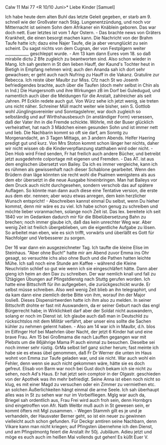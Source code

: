  Calw 11 Mai 77
 <R 10/10 Juni>*
Liebe Kinder [Samuel]

Ich habe heute dem alten Buhl das letzte Geleit gegeben, er starb am 9. schnell wie der Großvater nach 5täg. Lungenentzündung, und noch vor Mitternacht ist seinem Sohn dem Afrikaner ein Knäblein geboren. Das war doch nett. Euer letztes ist vom 1 Apr Ostern. - Das brachte news von Gräters Krankheit, die einen besorgt machen kann. Die Nachricht von der Brahm Taufe hatte ich; dazu eine Najer Taufe, die ja aber verunglückt zu sein scheint. Du sagst nichts von dem Cugnan, der von Festpilgern weiter ____________ geschleppt wurde. - Am 13 kam dann Eures vom 18. so daß mirabile dictu 2 Bfe zugleich zu beantworten sind. Also schon wieder in Mang. Ich sah gestern in St den lieben Hauff, der Kaund's Tochter heut in Bietigh in Empfang nehmen wird; auch den Ananda sah ich dort sehr gewachsen; er geht auch nach Nufring zu Hauff in die Vakanz. Gratulire zur Rebecca. Ich reiste über Maulbr zur Miss. Cfz nach St wo Josenh befriedigendes brachte, auch über die Taufen (doch mehr selbst in Chin als in Ind.) Die Hungersnoth und ihre Wirkungen zB im Dorf bei Guledugud, und namentlich auch über die Meldungen für die Anstalt, zahlreicher als seit Jahren. Pf Ecklin redete auch gut. Von Würz sehe ich jetzt wenig, sie treten uns nicht näher. Schreiner Müll macht weiter wie bisher, sein S. Gottlob wohl Jünglingsvereinler und Sonntagslehrer, war doch zugleich so selbständig und auf Wirthshausbesuch (in anständiger Form) versessen, daß der Vater ihn in die Fremde schickte. Wöhrle, mit der Buser glücklich verheirathet, hat nach 3 Mädchen einen gesunden Sohn und ist immer nett und lieb. Die Nachbarin kommt so oft sie darf, am Sonntg zu Morgenandacht, an 3 Tagen Mittags, an 3 andern Abends. Helfer Haering predigt gut und kurz. Von Mrs Stoton kommt schon länger her nichts, daher wir nicht wissen ob die Kinderverpflanzung statthaben wird oder nicht. - Den Hiob wird Fried senden, Fr hat freilich auch andere Bücher, und betreibt jetzt ausgedehnte colportage mit eigenen und Fremden. - Das AT. ist aus dem englischen übersetzt von Bailey. Da ich es immer vergleiche, kann ich es rühmen als gewissenhaft nach dieser Schablone gearbeitet. Wenn den Brüdern dran läge könnten sie recht wohl die Psalmen wenigstens als aus dem ebr übersetzt in die neue Ausgabe hineinbringen. Man hat Baileys vor dem Druck auch nicht durchgesehen, sondern verschob das auf spätere Auflagen. So könnte man dann auch diese eine Tentative version, die erste aus dem ebr. nennen; aber wozu etwas anregen, dem kein herzlicher Wunsch entspricht! - Abschreiben kannst einmal Du selbst, wenn Du hieher kommst, denn mir wäre es zu viel. Ich habe schon genug zu schreiben und möchte lieber voranmachen, solange noch Zeit ist. Das lex. bereitete ich seit 1840 vor im Gedanken dadurch mir für die Bibelübersetzung Bahn zu brechen; noch immer glaube ich, daß das kein unrechter Weg war. Aber wenig Zeit ist freilich übergeblieben, um die eigentliche Aufgabe zu lösen. So arbeitet man eben, wie es sich trifft, vorwärts und überläßt es Gott für Nachfolger und Verbesserer zu sorgen.

Der 16 war dann ein ausgezeichneter Tag. Ich taufte die kleine Elise im Steinhaus. "Aber ohne Buch!" hatte mir am Abend zuvor Emma ins Ohr gesagt, so versuchte ichs also ohne Buch und die Pathen hatten leichte Mühe. Ich saß noch eine Stunde am Kaffee - während die Kleine Neuchristin schlief so gut wie wenn ich sie eingeschläfert hätte. Dann aber gieng ich heim an den Dav zu schreiben. Der war nemlich knall und fall zu 12tägigen Übungen auf Pfingstdienstg nach Stuttg gerufen worden. Ich hatte eine Bittschrift für ihn aufgegeben, die zurückgeschickt wurde. Er selbst müsse schreiben. Also weil wenig Zeit blieb an ihn telegraphirt, und da kam dann eine ziemlich derbe Bitte von ihm, worauf ihn der Major losließ. Dieses Dispensirtwerden hatte ich ihm also zu melden. In seiner Bittschrift drohte er fast mit Auswandern, da er seiner Geburt nach das engl Bürgerrecht habe; in Wirklichkeit darf aber der Soldat nicht auswandern, solang er noch im Dienst ist. Ich glaube auch daß man in Deutschld zu rücksichtslos mit dem Militär verfährt, aber unser eins sollte die Sachen kühler zu nehmen gelernt haben. - Also am 14 war ich in Maulbr, d.h. blos im Eilfinger Hof bei Maehrlen über Nacht, der jetzt 6 Kinder hat und eine brave Frau. Am 15 bei Großmama die nach Lauffen gegangen war mit Plebsts um die 86jährige Mama Pl auch einmal zu besuchen. Dieselbe sei noch immer sehr rüstig. GrMa selbst lief ganz sicher herum; fast meinte ich habe sie es etwas übel genommen, daß Fr Dr Werner die unten im Haus wohnt von Emma zur Taufe geladen war, und sie nicht. War auch wohl ein Fehler, denn wenn sie auch nicht gekommen wäre, hätte sie es doch gefreut. Elisab von Barm war noch bei Gust doch bekam ich sie nicht zu sehen, noch Ad's Haus. Er hat jetzt sein comptoir in der Olgastr. geschieden von der Apothek was ihn mehr befriedigt. Seine Anna ist eben noch nicht so klug, es mit einer Magd zu versuchen oder ein Zimmer zu vermiethen etc. an solchen Äußerlichkeiten hängt einmal die arme Seele. Ich sah überhaupt alles was in St zu sehen war nur im Vorbeifliegen. Mglg war auch da, Briegel sah ordentlich aus, Frau Frei wird auch froh sein, denn Hornbgrs sind eingetroffen von Afr. Nath Weitbr muß auch in St gewesen sein, er kommt öfters mit Mgl zusammen. - Wegen Stammh gilt es je und je verhandeln, der Hausvater Berner geht, so ist ein neuer zu gewinnen vielleicht auch schon gefunden. Für Deckgr amtiren seine Nachbarn, denn Vikare kann man nicht kriegen; auf Pfingsten übernehme ich den Dienst, und am Pfingstmontg feiert die Anstalt ihr 50j. Jubiläum. Adieu jetzt und möge es euch auch im heißen Mai vollends gut gehen!
 Es küßt Euer V.
